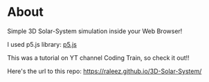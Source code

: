 # About
Simple 3D Solar-System simulation inside your Web Browser!

I used p5.js library: [p5.js](http://p5js.org/)

This was a tutorial on YT channel Coding Train, so check it out!!

Here's the url to this repo: https://raleez.github.io/3D-Solar-System/